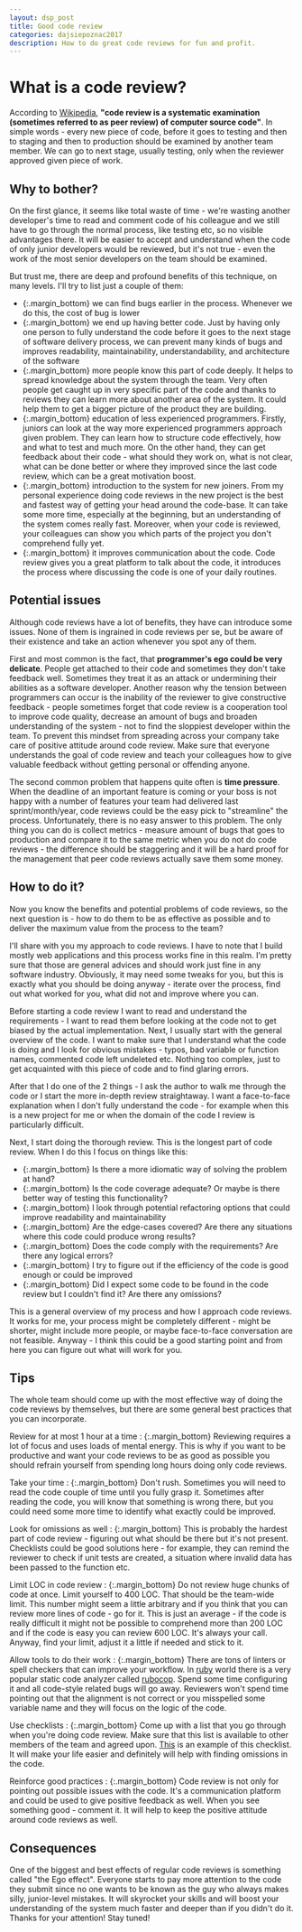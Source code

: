 ```yaml
---
layout: dsp_post
title: Good code review
categories: dajsiepoznac2017 
description: How to do great code reviews for fun and profit.
---
```


# What is a code review?

According to [Wikipedia](https://en.wikipedia.org/wiki/Code_review), __"code review is a systematic examination (sometimes referred to as peer review) of computer source code"__. 
In simple words - every new piece of code, before it goes to testing and then to staging and then to production should be examined by another team member. We can go to next stage, usually testing, only when the reviewer approved given piece of work.

## Why to bother?

On the first glance, it seems like total waste of time - we're wasting another developer's time to read and comment code of his colleague and we still have to go through the normal process, like testing etc, so no visible advantages there. It will be easier to accept and understand when the code of only junior developers would be reviewed, but it's not true - even the work of the most senior developers on the team should be examined.

But trust me, there are deep and profound benefits of this technique, on many levels. I'll try to list just a couple of them:
- {:.margin_bottom} we can find bugs earlier in the process. Whenever we do this, the cost of bug is lower
- {:.margin_bottom} we end up having better code. Just by having only one person to fully understand the code before it goes to the next stage of software delivery process, we can prevent many kinds of bugs and improves readability, maintainability, understandability, and architecture of the software
- {:.margin_bottom} more people know this part of code deeply. It helps to spread knowledge about the system through the team. Very often people get caught up in very specific part of the code and thanks to reviews they can learn more about another area of the system. It could help them to get a bigger picture of the product they are building.
- {:.margin_bottom} education of less experienced programmers. Firstly, juniors can look at the way more experienced programmers approach given problem. They can learn how to structure code effectively, how and what to test and much more. On the other hand, they can get feedback about their code - what should they work on, what is not clear, what can be done better or where they improved since the last code review, which can be a great motivation boost. 
- {:.margin_bottom} introduction to the system for new joiners. From my personal experience doing code reviews in the new project is the best and fastest way of getting your head around the code-base. It can take some more time, especially at the beginning, but an understanding of the system comes really fast. Moreover, when your code is reviewed, your colleagues can show you which parts of the project you don't comprehend fully yet. 
- {:.margin_bottom} it improves communication about the code. Code review gives you a great platform to talk about the code, it introduces the process where discussing the code is one of your daily routines.

## Potential issues

Although code reviews have a lot of benefits, they have can introduce some issues. None of them is ingrained in code reviews per se, but be aware of their existence and take an action whenever you spot any of them.

First and most common is the fact, that __programmer's ego could be very delicate__. People get attached to their code and sometimes they don't take feedback well. Sometimes they treat it as an attack or undermining their abilities as a software developer. Another reason why the tension between programmers can occur is the inability of the reviewer to give constructive feedback - people sometimes forget that code review is a cooperation tool to improve code quality, decrease an amount of bugs and broaden understanding of the system - not to find the sloppiest developer within the team. 
To prevent this mindset from spreading across your company take care of positive attitude around code review. Make sure that everyone understands the goal of code review and teach your colleagues how to give valuable feedback without getting personal or offending anyone. 

The second common problem that happens quite often is __time pressure__. When the deadline of an important feature is coming or your boss is not happy with a number of features your team had delivered last sprint/month/year, code reviews could be the easy pick to "streamline" the process. Unfortunately, there is no easy answer to this problem. The only thing you can do is collect metrics - measure amount of bugs that goes to production and compare it to the same metric when you do not do code reviews - the difference should be staggering and it will be a hard proof for the management that peer code reviews actually save them some money.

## How to do it?

Now you know the benefits and potential problems of code reviews, so the next question is - how to do them to be as effective as possible and to deliver the maximum value from the process to the team?

I'll share with you my approach to code reviews. I have to note that I build mostly web applications and this process works fine in this realm. I'm pretty sure that those are general advices and should work just fine in any software industry. Obviously, it may need some tweaks for you, but this is exactly what you should be doing anyway - iterate over the process, find out what worked for you, what did not and improve where you can.

Before starting a code review I want to read and understand the requirements - I want to read them before looking at the code not to get biased by the actual implementation. Next, I usually start with the general overview of the code. I want to make sure that I understand what the code is doing and I look for obvious mistakes - typos, bad variable or function names, commented code left undeleted etc. Nothing too complex, just to get acquainted with this piece of code and to find glaring errors. 

After that I do one of the 2 things - I ask the author to walk me through the code or I start the more in-depth review straightaway. I want a face-to-face explanation when I don't fully understand the code - for example when this is a new project for me or when the domain of the code I review is particularly difficult.

Next, I start doing the thorough review. This is the longest part of code review. When I do this I focus on things like this:
- {:.margin_bottom} Is there a more idiomatic way of solving the problem at hand?
- {:.margin_bottom} Is the code coverage adequate? Or maybe is there better way of testing this functionality?
- {:.margin_bottom} I look through potential refactoring options that could improve readability and maintainability
- {:.margin_bottom} Are the edge-cases covered? Are there any situations where this code could produce wrong results?
- {:.margin_bottom} Does the code comply with the requirements? Are there any logical errors?
- {:.margin_bottom} I try to figure out if the efficiency of the code is good enough or could be improved
- {:.margin_bottom} Did I expect some code to be found in the code review but I couldn't find it? Are there any omissions?

This is a general overview of my process and how I approach code reviews. It works for me, your process might be completely different - might be shorter, might include more people, or maybe face-to-face conversation are not feasible. Anyway - I think this could be a good starting point and from here you can figure out what will work for you.

## Tips

The whole team should come up with the most effective way of doing the code reviews by themselves, but there are some general best practices that you can incorporate.

Review for at most 1 hour at a time
: {:.margin_bottom} Reviewing requires a lot of focus and uses loads of mental energy. This is why if you want to be productive and want your code reviews to be as good as possible you should refrain yourself from spending long hours doing only code reviews.  

Take your time
: {:.margin_bottom} Don't rush. Sometimes you will need to read the code couple of time until you fully grasp it. Sometimes after reading the code, you will know that something is wrong there, but you could need some more time to identify what exactly could be improved. 

Look for omissions as well
: {:.margin_bottom} This is probably the hardest part of code review - figuring out what should be there but it's not present. Checklists could be good solutions here - for example, they can remind the reviewer to check if unit tests are created, a situation where invalid data has been passed to the function etc.

Limit LOC in code review
: {:.margin_bottom} Do not review huge chunks of code at once. Limit yourself to 400 LOC. That should be the team-wide limit. This number might seem a little arbitrary and if you think that you can review more lines of code - go for it. This is just an average - if the code is really difficult it might not be possible to comprehend more than 200 LOC and if the code is easy you can review 600 LOC. It's always your call. Anyway, find your limit, adjust it a little if needed and stick to it. 

Allow tools to do their work
: {:.margin_bottom} There are tons of linters or spell checkers that can improve your workflow. In [ruby](https://www.ruby-lang.org/) world there is a very popular static code analyzer called [rubocop](http://batsov.com/rubocop/). Spend some time configuring it and all code-style related bugs will go away. Reviewers won't spend time pointing out that the alignment is not correct or you misspelled some variable name and they will focus on the logic of the code. 

Use checklists
: {:.margin_bottom} Come up with a list that you go through when you're doing code review. Make sure that this list is available to other members of the team and agreed upon. [This](https://blog.fogcreek.com/increase-defect-detection-with-our-code-review-checklist-example/) is an example of this checklist. It will make your life easier and definitely will help with finding omissions in the code.

Reinforce good practices
: {:.margin_bottom} Code review is not only for pointing out possible issues with the code. It's a communication platform and could be used to give positive feedback as well. When you see something good - comment it. It will help to keep the positive attitude around code reviews as well.


## Consequences

One of the biggest and best effects of regular code reviews is something called "the Ego effect". Everyone starts to pay more attention to the code they submit since no one wants to be known as the guy who always makes silly, junior-level mistakes. It will skyrocket your skills and will boost your understanding of the system much faster and deeper than if you didn't do it. Thanks for your attention! Stay tuned!
